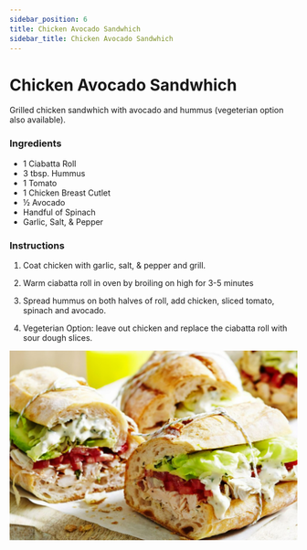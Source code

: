 ```yaml
---
sidebar_position: 6
title: Chicken Avocado Sandwhich
sidebar_title: Chicken Avocado Sandwhich
---
```


# Chicken Avocado Sandwhich
Grilled chicken sandwhich with avocado and hummus (vegeterian option also available).

### Ingredients
- 1 Ciabatta Roll
- 3 tbsp. Hummus
- 1 Tomato
- 1 Chicken Breast Cutlet
- ½ Avocado
- Handful of Spinach
- Garlic, Salt, & Pepper

### Instructions
1. Coat chicken with garlic, salt, & pepper and grill.

2. Warm ciabatta roll in oven by broiling on high for 3-5 minutes

3. Spread hummus on both halves of roll, add chicken, sliced tomato, spinach and avocado.

4. Vegeterian Option: leave out chicken and replace the ciabatta roll with sour dough slices.

 ![Chicken Avocado](./chicken-avocado.png)